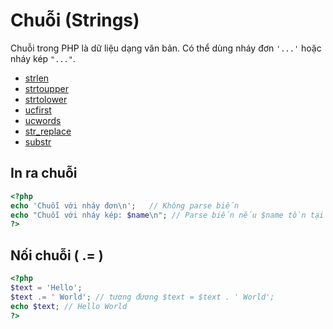 # Chuỗi (Strings)

Chuỗi trong PHP là dữ liệu dạng văn bản. Có thể dùng nháy đơn `'...'` hoặc nháy kép `"..."`.

- [strlen](strlen.md)
- [strtoupper](strtoupper.md)
- [strtolower](strtolower.md)
- [ucfirst](ucfirst.md)
- [ucwords](ucwords.md)
- [str_replace](str_replace.md)
- [substr](substr.md)

## In ra chuỗi

```php
<?php
echo 'Chuỗi với nháy đơn\n';   // Không parse biến
echo "Chuỗi với nháy kép: $name\n"; // Parse biến nếu $name tồn tại
?>
```

## Nối chuỗi ( .= )

```php
<?php
$text = 'Hello';
$text .= ' World'; // tương đương $text = $text . ' World';
echo $text; // Hello World
?>
```

